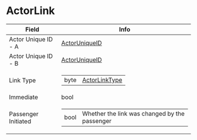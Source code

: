 # ActorLink

<table><thead><tr><th>Field</th><th>Info</th></tr></thead><tbody>
<tr><td>Actor Unique ID - A</td><td><a href="../types/ActorUniqueID.md">ActorUniqueID</a></td></tr>
<tr><td>Actor Unique ID - B</td><td><a href="../types/ActorUniqueID.md">ActorUniqueID</a></td></tr>
<tr><td>Link Type</td><td><table><tbody><tr><td>byte</td><td><a href="../enums/ActorLinkType.md">ActorLinkType</a></td></tr></tbody></table></td></tr>
<tr><td>Immediate</td><td>bool</td></tr>
<tr><td>Passenger Initiated</td><td><table><tbody><tr><td>bool</td><td>Whether the link was changed by the passenger</td></tr></tbody></table></td></tr>
</tbody></table>
